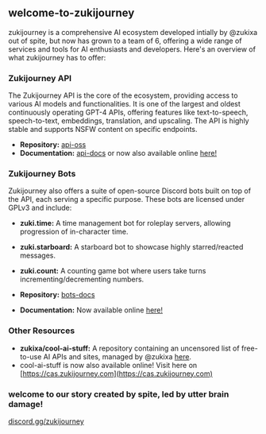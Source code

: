 ## welcome-to-zukijourney

zukijourney is a comprehensive AI ecosystem developed intially by @zukixa out of spite, but now has grown to a team of 6, offering a wide range of services and tools for AI enthusiasts and developers. Here's an overview of what zukijourney has to offer:

### Zukijourney API

The Zukijourney API is the core of the ecosystem, providing access to various AI models and functionalities. It is one of the largest and oldest continuously operating GPT-4 APIs, offering features like text-to-speech, speech-to-text, embeddings, translation, and upscaling. The API is highly stable and supports NSFW content on specific endpoints.

- **Repository:** [api-oss](https://github.com/zukijourney/api-oss)
- **Documentation:** [api-docs](https://github.com/zukijourney/api-docs) or now also available online [here!](https://docs.zukijourney.com/ai)

### Zukijourney Bots

Zukijourney also offers a suite of open-source Discord bots built on top of the API, each serving a specific purpose. These bots are licensed under GPLv3 and include:

- **zuki.time:** A time management bot for roleplay servers, allowing progression of in-character time.
- **zuki.starboard:** A starboard bot to showcase highly starred/reacted messages.
- **zuki.count:** A counting game bot where users take turns incrementing/decrementing numbers.

- **Repository:** [bots-docs](https://github.com/zukijourney/bots-docs)
- **Documentation:** Now available online [here!](https://docs.zukijourney.com/bots)

### Other Resources
- **zukixa/cool-ai-stuff:** A repository containing an uncensored list of free-to-use AI APIs and sites, managed by @zukixa [here](https://github.com/zukixa/cool-ai-stuff/blob/main/README.md).
- cool-ai-stuff is now also available online! Visit here on [https://cas.zukijourney.com](https://cas.zukijourney.com)

### welcome to our story created by spite, led by utter brain damage!
[discord.gg/zukijourney](https://discord.gg/zukijourney)
